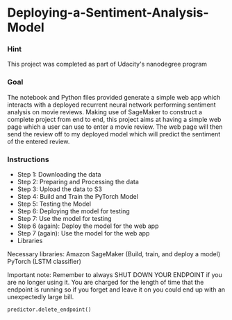 # Deploying-a-Sentiment-Analysis-Model

### Hint
This project was completed as part of Udacity's nanodegree program 

### Goal 
The notebook and Python files provided generate  a simple web app which interacts with a deployed recurrent neural network performing sentiment analysis on movie reviews. Making use of SageMaker to construct a complete project from end to end, this project aims at having a simple web page which a user can use to enter a movie review. The web page will then send the review off to my deployed model which will predict the sentiment of the entered review.

### Instructions
- Step 1: Downloading the data
- Step 2: Preparing and Processing the data
- Step 3: Upload the data to S3
- Step 4: Build and Train the PyTorch Model
- Step 5: Testing the Model
- Step 6: Deploying the model for testing
- Step 7: Use the model for testing
- Step 6 (again): Deploy the model for the web app
- Step 7 (again): Use the model for the web app
- Libraries

Necessary libraries:
Amazon SageMaker (Build, train, and deploy a model)
PyTorch (LSTM classifier)

Important note:
Remember to always SHUT DOWN YOUR ENDPOINT if you are no longer using it. You are charged for the length of time that the endpoint is running so if you forget and leave it on you could end up with an unexpectedly large bill.

	predictor.delete_endpoint()
